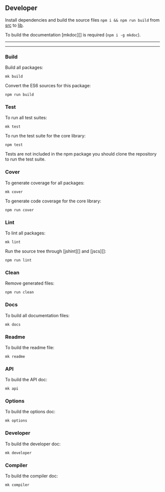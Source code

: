 ## Developer

Install dependencies and build the source files `npm i && npm run build` from [src](/src) to [lib](/lib).

To build the documentation [mkdoc][] is required (`npm i -g mkdoc`).

***
<!-- @toc -->
***

### Build

Build all packages:

```
mk build
```

Convert the ES6 sources for this package:

```
npm run build
```

### Test

To run all test suites:

```
mk test
```

To run the test suite for the core library:

```
npm test
```

Tests are not included in the npm package you should clone the repository to run the test suite.

### Cover

To generate coverage for all packages:

```
mk cover
```

To generate code coverage for the core library:

```
npm run cover
```

### Lint

To lint all packages:

```
mk lint
```

Run the source tree through [jshint][] and [jscs][]:

```
npm run lint
```

### Clean

Remove generated files:

```
npm run clean
```

### Docs

To build all documentation files:

```
mk docs
```

### Readme

To build the readme file:

```
mk readme
```

### API

To build the API doc:

```
mk api
```

### Options

To build the options doc:

```
mk options
```

### Developer

To build the developer doc:

```
mk developer
```

### Compiler

To build the compiler doc:

```
mk compiler
```

<? @include ../readme/links.md ?>
